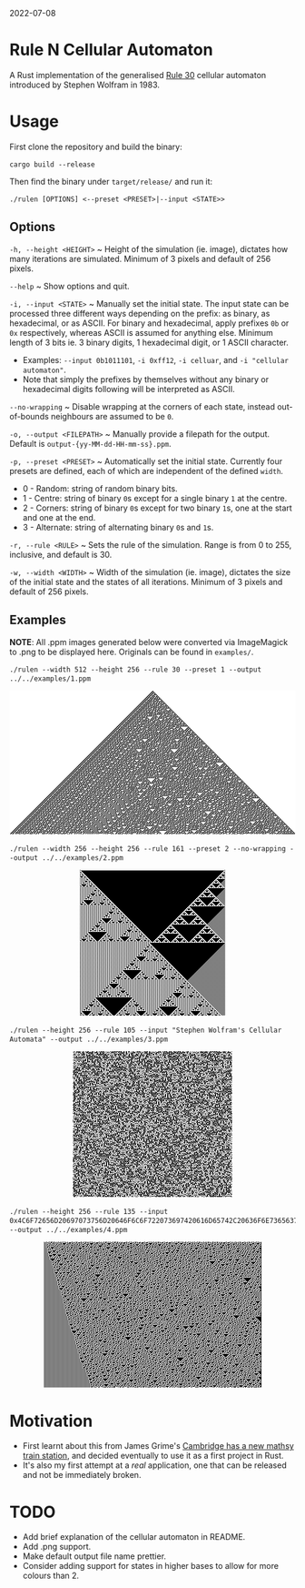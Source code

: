 2022-07-08
# Rule N Cellular Automaton
A Rust implementation of the generalised [Rule 30](https://en.wikipedia.org/wiki/Rule_30) cellular automaton introduced by Stephen Wolfram in 1983.

# Usage
First clone the repository and build the binary:
```
cargo build --release
```
Then find the binary under `target/release/` and run it:
```
./rulen [OPTIONS] <--preset <PRESET>|--input <STATE>>
```

## Options
`-h, --height <HEIGHT>` ~ Height of the simulation (ie. image), dictates how many iterations are simulated. Minimum of 3 pixels and default of 256 pixels.

`--help` ~ Show options and quit.

`-i, --input <STATE>` ~ Manually set the initial state. The input state can be processed three different ways depending on the prefix: as binary, as hexadecimal, or as ASCII. For binary and hexadecimal, apply prefixes `0b` or `0x` respectively, whereas ASCII is assumed for anything else. Minimum length of 3 bits ie. 3 binary digits, 1 hexadecimal digit, or 1 ASCII character.
* Examples: `--input 0b1011101`, `-i 0xff12`, `-i celluar`, and `-i "cellular automaton"`.
* Note that simply the prefixes by themselves without any binary or hexadecimal digits following will be interpreted as ASCII.

`--no-wrapping` ~ Disable wrapping at the corners of each state, instead out-of-bounds neighbours are assumed to be `0`.

`-o, --output <FILEPATH>` ~ Manually provide a filepath for the output. Default is `output-{yy-MM-dd-HH-mm-ss}.ppm`.

`-p, --preset <PRESET>` ~ Automatically set the initial state. Currently four presets are defined, each of which are independent of the defined `width`.
* 0 - Random: string of random binary bits.
* 1 - Centre: string of binary `0`s except for a single binary `1` at the centre.
* 2 - Corners: string of binary `0`s except for two binary `1`s, one at the start and one at the end.
* 3 - Alternate: string of alternating binary `0`s and `1`s.

`-r, --rule <RULE>` ~ Sets the rule of the simulation. Range is from 0 to 255, inclusive, and default is 30.

`-w, --width <WIDTH>` ~ Width of the simulation (ie. image), dictates the size of the initial state and the states of all iterations. Minimum of 3 pixels and default of 256 pixels.

## Examples
**NOTE**: All .ppm images generated below were converted via ImageMagick to .png to be displayed here. Originals can be found in `examples/`.
```
./rulen --width 512 --height 256 --rule 30 --preset 1 --output ../../examples/1.ppm
```
<p align="center">
    <img src="examples/1.png" />
</p>

```
./rulen --width 256 --height 256 --rule 161 --preset 2 --no-wrapping --output ../../examples/2.ppm
```
<p align="center">
    <img src="examples/2.png" />
</p>

```
./rulen --height 256 --rule 105 --input "Stephen Wolfram's Cellular Automata" --output ../../examples/3.ppm
```
<p align="center">
    <img src="examples/3.png" />
</p>

```
./rulen --height 256 --rule 135 --input 0x4C6F72656D20697073756D20646F6C6F722073697420616D65742C20636F6E7365637465747572206164697069736369 --output ../../examples/4.ppm
```
<p align="center">
    <img src="examples/4.png" />
</p>

# Motivation
* First learnt about this from James Grime's [Cambridge has a new mathsy train station](https://youtu.be/aeyhnrZvQBE), and decided eventually to use it as a first project in Rust.
* It's also my first attempt at a *real* application, one that can be released and not be immediately broken.

# TODO
* Add brief explanation of the cellular automaton in README.
* Add .png support.
* Make default output file name prettier.
* Consider adding support for states in higher bases to allow for more colours than 2.
